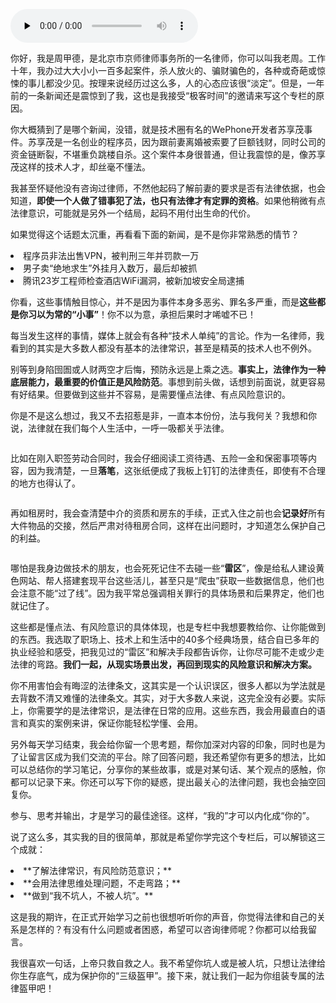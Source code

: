 <audio id="audio" title="开篇词 | 这年头，你真应该懂点法律常识" controls="" preload="none"><source id="mp3" src="https://static001.geekbang.org/resource/audio/36/47/3680a35a61e9bb3cca4ea6918d964647.mp3"></audio>

你好，我是周甲德，是北京市京师律师事务所的一名律师，你可以叫我老周。工作十年，我办过大大小小一百多起案件，杀人放火的、骗财骗色的，各种或奇葩或惊悚的事儿都没少见。按理来说经历过这么多，人的心态应该很“淡定”。但是，一年前的一条新闻还是震惊到了我，这也是我接受“极客时间”的邀请来写这个专栏的原因。

你大概猜到了是哪个新闻，没错，就是技术圈有名的WePhone开发者苏享茂事件。苏享茂是一名创业的程序员，因为跟前妻离婚被索要了巨额钱财，同时公司的资金链断裂，不堪重负跳楼自杀。这个案件本身很普通，但让我震惊的是，像苏享茂这样的技术人才，却丝毫不懂法。

我甚至怀疑他没有咨询过律师，不然他起码了解前妻的要求是否有法律依据，也会知道，**即使一个人做了错事犯了法，也只有法律才有定罪的资格**。如果他稍微有点法律意识，可能就是另外一个结局，起码不用付出生命的代价。

如果觉得这个话题太沉重，再看看下面的新闻，是不是你非常熟悉的情节？

<li>
程序员非法出售VPN，被判刑三年并罚款一万
</li>
<li>
男子卖“绝地求生”外挂月入数万，最后却被抓
</li>
<li>
腾讯23岁工程师检查酒店WiFi漏洞，被新加坡安全局逮捕
</li>

你看，这些事情触目惊心，并不是因为事件本身多恶劣、罪名多严重，而是**这些都是你习以为常的“小事”**！你不以为意，承担后果时才唏嘘不已！

每当发生这样的事情，媒体上就会有各种“技术人单纯”的言论。作为一名律师，我看到的其实是大多数人都没有基本的法律常识，甚至是精英的技术人也不例外。

别等到身陷囹圄或人财两空才后悔，预防永远是上乘之选。**事实上，法律作为一种底层能力，最重要的价值正是风险防范**。事想到前头做，话想到前面说，就更容易有好结果。但要做到这些并不容易，是需要懂点法律、有点风险意识的。

你是不是这么想过，我又不去招惹是非，一直本本份份，法与我何关？我想和你说，法律就在我们每个人生活中，一呼一吸都关乎法律。

<img src="https://static001.geekbang.org/resource/image/97/5e/97cdda494c3cfb7b702f2af5bf3b535e.jpeg" alt="">

比如在刚入职签劳动合同时，我会仔细阅读工资待遇、五险一金和保密事项等内容，因为我清楚，一旦**落笔**，这张纸便成了我板上钉钉的法律责任，即使有不合理的地方也得认了。

<img src="https://static001.geekbang.org/resource/image/f4/43/f481267482baad8312466364e25b4543.jpeg" alt="">

再如租房时，我会查清楚中介的资质和房东的手续，正式入住之前也会**记录好**所有大件物品的交接，然后严肃对待租房合同，这样在出问题时，才知道怎么保护自己的利益。

<img src="https://static001.geekbang.org/resource/image/0c/26/0cadacc872e167b32376295229345226.jpeg" alt="">

哪怕是我身边做技术的朋友，也会死死记住不去碰一些“**雷区**”，像是给私人建设黄色网站、帮人搭建套现平台这些活儿，甚至只是“爬虫”获取一些数据信息，他们也会注意不能“过了线”。因为我平常总强调相关罪行的具体场景和后果界定，他们也就记住了。

这些都是懂点法、有风险意识的具体体现，也是专栏中我想要教给你、让你能做到的东西。我选取了职场上、技术上和生活中的40多个经典场景，结合自已多年的执业经验和感受，把我见过的“雷区”和解决手段都告诉你，让你尽可能不走或少走法律的弯路。**我们一起，从现实场景出发，再回到现实的风险意识和解决方案。**

你不用害怕会有晦涩的法律条文，这其实是一个认识误区，很多人都以为学法就是去背数不清又难懂的法律条文。其实，对于大多数人来说，这完全没有必要。实际上，你需要学的是法律常识，是法律在日常的应用。这些东西，我会用最直白的语言和真实的案例来讲，保证你能轻松学懂、会用。

另外每天学习结束，我会给你留一个思考题，帮你加深对内容的印象，同时也是为了让留言区成为我们交流的平台。除了回答问题，我还希望你有更多的想法，比如可以总结你的学习笔记，分享你的某些故事，或是对某句话、某个观点的感触，你都可以记录下来。你还可以写下你的疑惑，提出最关心的法律问题，我也会抽空回复你。

参与、思考并输出，才是学习的最佳途径。这样，“我的”才可以内化成“你的”。

说了这么多，其实我的目的很简单，那就是希望你学完这个专栏后，可以解锁这三个成就：

<li>
**了解法律常识，有风险防范意识；**
</li>
<li>
**会用法律思维处理问题，不走弯路；**
</li>
<li>
**做到“我不坑人，不被人坑”。**
</li>

这是我的期许，在正式开始学习之前也很想听听你的声音，你觉得法律和自己的关系是怎样的？有没有什么问题或者困惑，希望可以咨询律师呢？你都可以给我留言。

我很喜欢一句话，上帝只救自救之人。我不希望你坑人或是被人坑，只想让法律给你生存底气，成为保护你的“三级盔甲”。接下来，就让我们一起为你组装专属的法律盔甲吧！

<img src="https://static001.geekbang.org/resource/image/cc/ff/cc229a6309f93017826a07452f3250ff.jpg" alt="">

